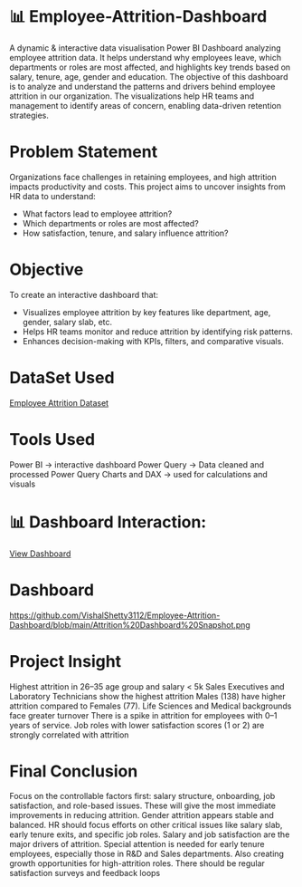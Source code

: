 # 📊 Employee-Attrition-Dashboard
 A dynamic & interactive data visualisation Power BI Dashboard analyzing employee attrition data. It helps understand why employees leave, which departments or roles are most affected, and highlights key trends based on salary, tenure, age, gender and education.
The objective of this dashboard is to analyze and understand the patterns and drivers behind employee attrition in our organization. The visualizations help HR teams and management to identify areas of concern, enabling data-driven retention strategies.

# Problem Statement
Organizations face challenges in retaining employees, and high attrition impacts productivity and costs. This project aims to uncover insights from HR data to understand:
* What factors lead to employee attrition?
* Which departments or roles are most affected?
* How satisfaction, tenure, and salary influence attrition?

# Objective
To create an interactive dashboard that:
* Visualizes employee attrition by key features like department, age, gender, salary slab, etc.
* Helps HR teams monitor and reduce attrition by identifying risk patterns.
* Enhances decision-making with KPIs, filters, and comparative visuals.

# DataSet Used
<a href = " https://github.com/VishalShetty3112/Employee-Attrition-Dashboard/blob/main/hrattrition.csv" > Employee Attrition Dataset</a>

# Tools Used
Power BI -> interactive dashboard
Power Query -> Data cleaned and processed  Power Query
Charts and DAX -> used for calculations and visuals

# 📊 Dashboard Interaction:
<a href = "https://github.com/VishalShetty3112/Employee-Attrition-Dashboard/blob/main/Attrition%20Dashboard%20Snapshot.png" > View Dashboard</a>

# Dashboard
https://github.com/VishalShetty3112/Employee-Attrition-Dashboard/blob/main/Attrition%20Dashboard%20Snapshot.png

# Project Insight
Highest attrition in 26–35 age group and salary < 5k
Sales Executives and Laboratory Technicians show the highest attrition
Males (138) have higher attrition compared to Females (77).
Life Sciences and Medical backgrounds face greater turnover
There is a spike in attrition for employees with 0–1 years of service.
Job roles with lower satisfaction scores (1 or 2) are strongly correlated with attrition


# Final Conclusion
Focus on the controllable factors first: salary structure, onboarding, job satisfaction, and role-based issues. These will give the most immediate improvements in reducing attrition.
Gender attrition appears stable and balanced.
HR should focus efforts on other critical issues like salary slab, early tenure exits, and specific job roles.
Salary and job satisfaction are the major drivers of attrition. Special attention is needed for early tenure employees, especially those in R&D and Sales departments. Also creating growth opportunities for high-attrition roles. There should be regular satisfaction surveys and feedback loops



